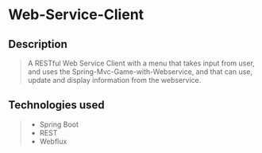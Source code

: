 # Web-Service-Client

## Description

> A RESTful Web Service Client with a menu that takes input from user, and uses the Spring-Mvc-Game-with-Webservice, and that can use, update and display information from the webservice.

## Technologies used

> - Spring Boot
> - REST
> - Webflux
